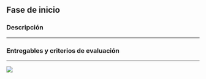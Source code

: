 ## Fase de inicio

### Descripción
---



### Entregables y criterios de evaluación
---

![](./../../../assets/images/criterios_semanas_2_y_3.png.png)
